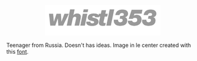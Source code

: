 <p align="center">
<img src="oie_6hdLWC8f0l6R.png">
</p>

Teenager from Russia. Doesn't has ideas. Image in le center created with this [font](https://www.wfonts.com/font/microsoft-logo).
